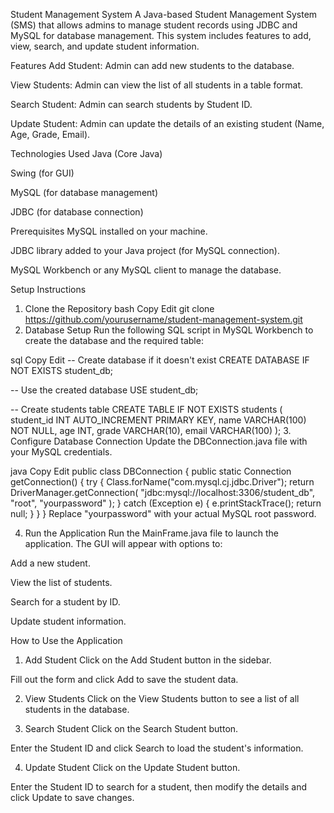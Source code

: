 Student Management System
A Java-based Student Management System (SMS) that allows admins to manage student records using JDBC and MySQL for database management. This system includes features to add, view, search, and update student information.

Features
Add Student: Admin can add new students to the database.

View Students: Admin can view the list of all students in a table format.

Search Student: Admin can search students by Student ID.

Update Student: Admin can update the details of an existing student (Name, Age, Grade, Email).

Technologies Used
Java (Core Java)

Swing (for GUI)

MySQL (for database management)

JDBC (for database connection)

Prerequisites
MySQL installed on your machine.

JDBC library added to your Java project (for MySQL connection).

MySQL Workbench or any MySQL client to manage the database.

Setup Instructions
1. Clone the Repository
bash
Copy
Edit
git clone https://github.com/yourusername/student-management-system.git
2. Database Setup
Run the following SQL script in MySQL Workbench to create the database and the required table:

sql
Copy
Edit
-- Create database if it doesn't exist
CREATE DATABASE IF NOT EXISTS student_db;

-- Use the created database
USE student_db;

-- Create students table
CREATE TABLE IF NOT EXISTS students (
    student_id INT AUTO_INCREMENT PRIMARY KEY,
    name VARCHAR(100) NOT NULL,
    age INT,
    grade VARCHAR(10),
    email VARCHAR(100)
);
3. Configure Database Connection
Update the DBConnection.java file with your MySQL credentials.

java
Copy
Edit
public class DBConnection {
    public static Connection getConnection() {
        try {
            Class.forName("com.mysql.cj.jdbc.Driver");
            return DriverManager.getConnection(
                "jdbc:mysql://localhost:3306/student_db", "root", "yourpassword"
            );
        } catch (Exception e) {
            e.printStackTrace();
            return null;
        }
    }
}
Replace "yourpassword" with your actual MySQL root password.

4. Run the Application
Run the MainFrame.java file to launch the application. The GUI will appear with options to:

Add a new student.

View the list of students.

Search for a student by ID.

Update student information.

How to Use the Application
1. Add Student
Click on the Add Student button in the sidebar.

Fill out the form and click Add to save the student data.

2. View Students
Click on the View Students button to see a list of all students in the database.

3. Search Student
Click on the Search Student button.

Enter the Student ID and click Search to load the student's information.

4. Update Student
Click on the Update Student button.

Enter the Student ID to search for a student, then modify the details and click Update to save changes.


